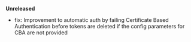 **Unreleased**

* fix: Improvement to automatic auth by failing Certificate Based Authentication before tokens are deleted if the config parameters for CBA are not provided
